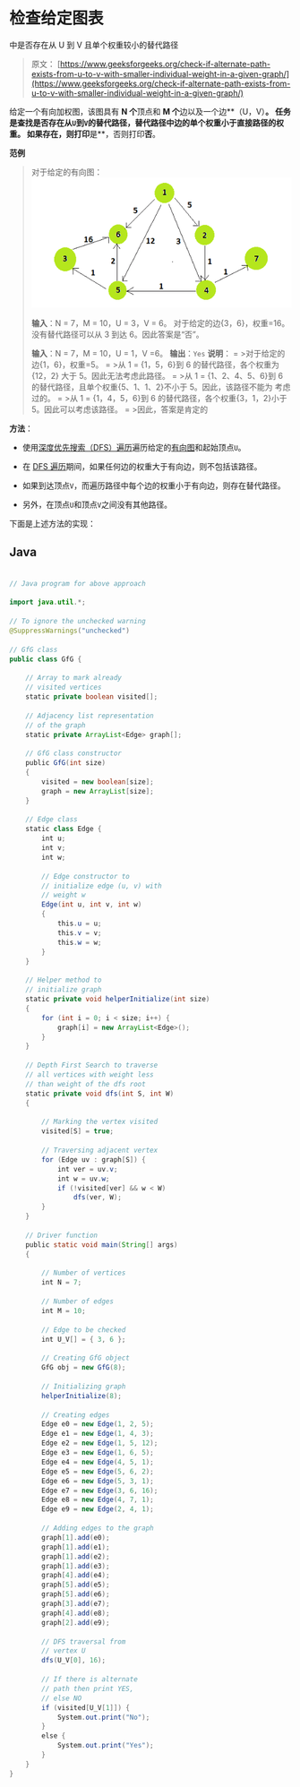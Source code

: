 # 检查给定图表

中是否存在从 U 到 V 且单个权重较小的替代路径

> 原文： [https://www.geeksforgeeks.org/check-if-alternate-path-exists-from-u-to-v-with-smaller-individual-weight-in-a-given-graph/](https://www.geeksforgeeks.org/check-if-alternate-path-exists-from-u-to-v-with-smaller-individual-weight-in-a-given-graph/)

给定一个有向加权图，该图具有 **N 个**顶点和 **M 个**边以及一个边**（U，V）**。 任务是查找是否存在从`U`到`V`的替代路径，替代路径中边的单个权重小于直接路径的权重。 如果存在，则打印**是**，否则打印**否**。

**范例**

> 对于给定的有向图：
> ![](img/cb3adeb8fc94faef663159cc0ac054d8.png)
> 
> **输入**：N = 7，M = 10，U = 3，V = 6。 对于给定的边{3，6}，权重=16。没有替代路径可以从 3 到达 6。因此答案是“否”。
> 
> **输入**：N = 7，M = 10，U = 1，V =6。
> **输出**：`Yes`
> **说明**：
> = >对于给定的边{1，6}，权重=5。
> = >从 1 = {1，5，6}到 6 的替代路径，各个权重为{12，2} 大于 5。因此无法考虑此路径。
> = >从 1 = {1、2、4、5、6}到 6 的替代路径，且单个权重{5、1、1、2}不小于 5。因此，该路径不能为 考虑过的。
> = >从 1 = {1，4，5，6}到 6 的替代路径，各个权重{3，1，2}小于 5。因此可以考虑该路径。
> = >因此，答案是肯定的

**方法**：

*   使用[深度优先搜索（DFS）遍历](https://www.geeksforgeeks.org/depth-first-search-or-dfs-for-a-graph/)遍历给定的[有向图](https://www.geeksforgeeks.org/graph-data-structure-and-algorithms/)和起始顶点`U`。

*   在 [DFS 遍历](https://www.geeksforgeeks.org/depth-first-search-or-dfs-for-a-graph/)期间，如果任何边的权重大于有向边，则不包括该路径。

*   如果到达顶点`V`，而遍历路径中每个边的权重小于有向边，则存在替代路径。

*   另外，在顶点`U`和顶点`V`之间没有其他路径。

下面是上述方法的实现：

## Java

```java

// Java program for above approach 

import java.util.*; 

// To ignore the unchecked warning 
@SuppressWarnings("unchecked") 

// GfG class 
public class GfG { 

    // Array to mark already 
    // visited vertices 
    static private boolean visited[]; 

    // Adjacency list representation 
    // of the graph 
    static private ArrayList<Edge> graph[]; 

    // GfG class constructor 
    public GfG(int size) 
    { 
        visited = new boolean[size]; 
        graph = new ArrayList[size]; 
    } 

    // Edge class 
    static class Edge { 
        int u; 
        int v; 
        int w; 

        // Edge constructor to 
        // initialize edge (u, v) with 
        // weight w 
        Edge(int u, int v, int w) 
        { 
            this.u = u; 
            this.v = v; 
            this.w = w; 
        } 
    } 

    // Helper method to 
    // initialize graph 
    static private void helperInitialize(int size) 
    { 
        for (int i = 0; i < size; i++) { 
            graph[i] = new ArrayList<Edge>(); 
        } 
    } 

    // Depth First Search to traverse 
    // all vertices with weight less 
    // than weight of the dfs root 
    static private void dfs(int S, int W) 
    { 

        // Marking the vertex visited 
        visited[S] = true; 

        // Traversing adjacent vertex 
        for (Edge uv : graph[S]) { 
            int ver = uv.v; 
            int w = uv.w; 
            if (!visited[ver] && w < W) 
                dfs(ver, W); 
        } 
    } 

    // Driver function 
    public static void main(String[] args) 
    { 

        // Number of vertices 
        int N = 7; 

        // Number of edges 
        int M = 10; 

        // Edge to be checked 
        int U_V[] = { 3, 6 }; 

        // Creating GfG object 
        GfG obj = new GfG(8); 

        // Initializing graph 
        helperInitialize(8); 

        // Creating edges 
        Edge e0 = new Edge(1, 2, 5); 
        Edge e1 = new Edge(1, 4, 3); 
        Edge e2 = new Edge(1, 5, 12); 
        Edge e3 = new Edge(1, 6, 5); 
        Edge e4 = new Edge(4, 5, 1); 
        Edge e5 = new Edge(5, 6, 2); 
        Edge e6 = new Edge(5, 3, 1); 
        Edge e7 = new Edge(3, 6, 16); 
        Edge e8 = new Edge(4, 7, 1); 
        Edge e9 = new Edge(2, 4, 1); 

        // Adding edges to the graph 
        graph[1].add(e0); 
        graph[1].add(e1); 
        graph[1].add(e2); 
        graph[1].add(e3); 
        graph[4].add(e4); 
        graph[5].add(e5); 
        graph[5].add(e6); 
        graph[3].add(e7); 
        graph[4].add(e8); 
        graph[2].add(e9); 

        // DFS traversal from 
        // vertex U 
        dfs(U_V[0], 16); 

        // If there is alternate 
        // path then print YES, 
        // else NO 
        if (visited[U_V[1]]) { 
            System.out.print("No"); 
        } 
        else { 
            System.out.print("Yes"); 
        } 
    } 
} 

```